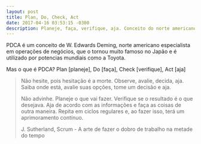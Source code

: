 ```yaml
---
layout: post
title: Plan, Do, Check, Act
date: 2017-04-16 03:53:15 -0300
description: Planeje, faça, verifique, aja. Conceito do norte americano especialista em operações de negócios, W. Edwards Deming.
---
```

PDCA é um conceito de W. Edwards Deming, norte americano especialista em operações de negócios, que o tornou muito famoso no Japão e é utilizado por potencias mundiais como a Toyota. 

Mas o que é PDCA?
Plan [planeje], Do [faça], Check [verifique], Act [aja]

> Não hesite, pois hesitação é a morte. Observe, avalie, decida, aja. Saiba onde está, avalie suas opções, tome um decisão e aja.
> 
> Não advinhe. Planeje o que vai fazer. Verifique se o resultado é o que desejava. Aja de acordo com as informações e faça as coisas de outra maneira. Repita em ciclos regulares e, ao fazer isso, terá um aprimoramento contínuo.
>
> J. Sutherland, Scrum - A arte de fazer o dobro de trabalho na metade do tempo
